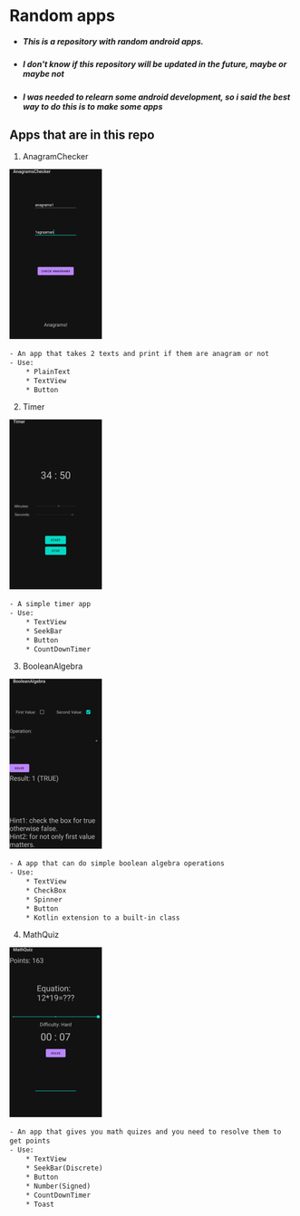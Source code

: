 # Random apps

- ##### This is a repository with random android apps.
- ##### I don't know if this repository will be updated in the future, maybe or maybe not
- ##### I was needed to relearn some android development, so i said the best way to do this is to make some apps

## Apps that are in this repo

1. AnagramChecker

![anagrams](images/anagrams_screenshot.png)

    - An app that takes 2 texts and print if them are anagram or not
    - Use: 
        * PlainText
        * TextView
        * Button

2. Timer

![timer](images/timer_screenshot.png)

    - A simple timer app
    - Use: 
        * TextView
        * SeekBar
        * Button
        * CountDownTimer

3. BooleanAlgebra

![algebra](images/algebra_screenshot.png)

    - A app that can do simple boolean algebra operations
    - Use: 
        * TextView
        * CheckBox
        * Spinner
        * Button
        * Kotlin extension to a built-in class

4. MathQuiz

![math](images/math_screenshot.png)

    - An app that gives you math quizes and you need to resolve them to get points
    - Use: 
        * TextView
        * SeekBar(Discrete)
        * Button
        * Number(Signed)
        * CountDownTimer
        * Toast
